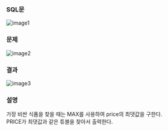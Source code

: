 ### SQL문
![image1](https://user-images.githubusercontent.com/123911778/262521219-a1373e75-3bed-4fb8-be46-4b187c6a837a.PNG)

### 문제  
![image2](https://user-images.githubusercontent.com/123911778/262521220-5905bd7a-4f64-414f-9447-6a7e9aa0d544.PNG)

### 결과
![image3](https://user-images.githubusercontent.com/123911778/262521222-ab43a4e9-94b7-46af-9af6-ddfbf9f0a9c4.PNG)

### 설명
가장 비싼 식품을 찾을 때는 MAX를 사용하여 price의 최댓값을 구한다.   
PRICE가 최댓값과 같은 튜블을 찾아서 출력한다.   
